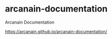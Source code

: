 # arcanain-documentation
Arcanain Documentation

https://arcanain.github.io/arcanain-documentation/
